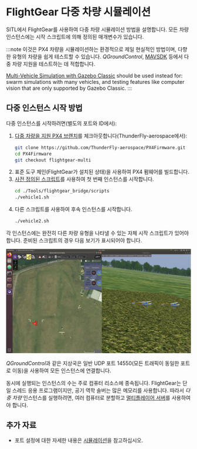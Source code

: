 # FlightGear 다중 차량 시뮬레이션

SITL에서 FlightGear를 사용하여 다중 차량 시뮬레이션 방법을 설명합니다. 모든 차량 인스턴스에는 시작 스크립트에 의해 정의된 매개변수가 있습니다.

:::note
이것은 PX4 차량을 시뮬레이션하는 환경적으로 제일 현실적인 방법이며,  다향한 유형의 차량을 쉽게 테스트할 수 있습니다. *QGroundControl*, [MAVSDK](https://mavsdk.mavlink.io/) 등에서 다중 차량 지원을 테스트하는 데 적합합니다.

[Multi-Vehicle Simulation with Gazebo Classic](../sim_gazebo_classic/multi_vehicle_simulation_gazebo.md) should be used instead for: swarm simulations with many vehicles, and testing features like computer vision that are only supported by Gazebo Classic.
:::

## 다중 인스턴스 시작 방법

다중 인스턴스를 시작하려면(별도의 포트와 ID에서):

1. [다중 차량을 지원 PX4 브랜치](https://github.com/ThunderFly-aerospace/PX4Firmware/tree/flightgear-multi)를 체크아웃합니다(ThunderFly-aerospace에서):
   ```bash
   git clone https://github.com/ThunderFly-aerospace/PX4Firmware.git
   cd PX4Firmware
   git checkout flightgear-multi  
   ```
1. 표준 도구 체인(FlightGear가 설치된 상태)을 사용하여 PX4 펌웨어를 빌드합니다.
1. [사전 정의된 스크립트](https://github.com/ThunderFly-aerospace/PX4-FlightGear-Bridge/tree/master/scripts)를 사용하여 첫 번째 인스턴스를 시작합니다.
   ```bash
   cd ./Tools/flightgear_bridge/scripts
   ./vehicle1.sh
   ```
1. 다른 스크립트를 사용하여 후속 인스턴스를 시작합니다.
   ```bash
   ./vehicle2.sh
   ```

각 인스턴스에는 완전히 다른 차량 유형을 나타낼 수 있는 자체 시작 스크립트가 있어야 합니다. 준비된 스크립트의 경우 다음 보기가 표시되어야 합니다.

![PX4 SITL과 FlightGear를 사용한 다중 차량 시뮬레이션](../../assets/simulation/flightgear/flightgear-multi-vehicle-sitl.jpg)

*QGroundControl*과 같은 지상국은 일반 UDP 포트 14550(모든 트래픽이 동일한 포트로 이동)을 사용하여 모든 인스턴스에 연결합니다.

동시에 실행되는 인스턴스의 수는 주로 컴퓨터 리소스에 종속됩니다. FlightGear는 단일 스레드 응용 프로그램이지만, 공기 역학 솔버는 많은 메모리를 사용합니다. 따라서 *다중 차량* 인스턴스를 실행하려면, 여러 컴퓨터로 분할하고 [멀티플레이어 서버](https://wiki.flightgear.org/Howto:Multiplayer)를 사용하여야 합니다.

## 추가 자료

* 포트 설정에 대한 자세한 내용은 [시뮬레이션](../simulation/README.md)을 참고하십시오.
